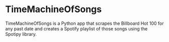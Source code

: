 # TimeMachineOfSongs
TimeMachineOfSongs is a Python app that scrapes the Billboard Hot 100 for any past date and creates a Spotify playlist of those songs using the Spotipy library.
